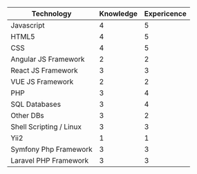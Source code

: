 | Technology  | Knowledge   | Expericence  |
|---|---|---|
| Javascript  | 4  | 5  |
| HTML5  | 4  | 5  |
| CSS  | 4  | 5  |
| Angular JS Framework  | 2  | 2  |
| React JS Framework  | 3  | 3  |
| VUE JS Framework  | 2  | 2  |
| PHP  | 3  | 4  |
| SQL Databases  | 3  | 4  |
| Other DBs  | 3  | 2  |
| Shell Scripting / Linux  | 3  | 3  |
| Yii2  | 1  | 1  |
| Symfony Php Framework  | 3  | 3  |
| Laravel PHP Framework  | 3 | 3  |

